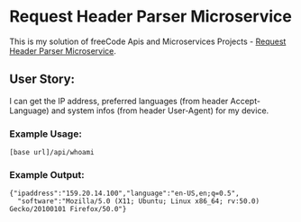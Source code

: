 <h1>Request Header Parser Microservice</h1>
<p>This is my solution of freeCode Apis and Microservices Projects - <a href="https://learn.freecodecamp.org/apis-and-microservices/apis-and-microservices-projects/request-header-parser-microservice">Request Header Parser Microservice</a>.</p>
<h2>User Story:</h2>
<p>I can get the IP address, preferred languages (from header Accept-Language)
  and system infos (from header User-Agent) for my device.</p>
<h3>Example Usage:</h3>
<pre><code>[base url]/api/whoami</code></pre>
<h3>Example Output:</h3>
<pre>
<code>{"ipaddress":"159.20.14.100","language":"en-US,en;q=0.5",
  "software":"Mozilla/5.0 (X11; Ubuntu; Linux x86_64; rv:50.0) Gecko/20100101 Firefox/50.0"}
</code>
</pre>
